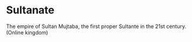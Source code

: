 # Sultanate
The empire of Sultan Mujtaba, the first proper Sultante in the 21st century. (Online kingdom) 
